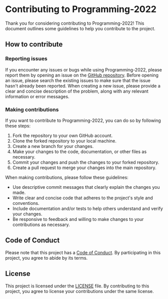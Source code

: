 # Contributing to Programming-2022

Thank you for considering contributing to Programming-2022! This document outlines some guidelines to help you contribute to the project.

## How to contribute

### Reporting issues

If you encounter any issues or bugs while using Programming-2022, please report them by opening an issue on the [GitHub repository](https://github.com/dudynets/Programming-2022/issues). Before opening an issue, please search the existing issues to make sure that the issue hasn't already been reported. When creating a new issue, please provide a clear and concise description of the problem, along with any relevant information or error messages.

### Making contributions

If you want to contribute to Programming-2022, you can do so by following these steps:

1. Fork the repository to your own GitHub account.
2. Clone the forked repository to your local machine.
3. Create a new branch for your changes.
4. Make your changes to the code, documentation, or other files as necessary.
5. Commit your changes and push the changes to your forked repository.
6. Create a pull request to merge your changes into the main repository.

When making contributions, please follow these guidelines:

- Use descriptive commit messages that clearly explain the changes you made.
- Write clear and concise code that adheres to the project's style and conventions.
- Include documentation and/or tests to help others understand and verify your changes.
- Be responsive to feedback and willing to make changes to your contributions as necessary.

## Code of Conduct

Please note that this project has a [Code of Conduct](CODE_OF_CONDUCT.md). By participating in this project, you agree to abide by its terms.

## License

This project is licensed under the [LICENSE](LICENSE) file. By contributing to this project, you agree to license your contributions under the same license.
